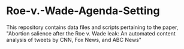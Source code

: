 # Roe-v.-Wade-Agenda-Setting

This repository contains data files and scripts pertaining to the paper, "Abortion salience after the Roe v. Wade leak: An automated content analysis of tweets by CNN, Fox News, and ABC News"
